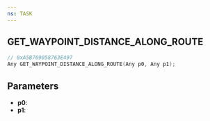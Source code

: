 ```yaml
---
ns: TASK
---
```

## GET_WAYPOINT_DISTANCE_ALONG_ROUTE

```c
// 0xA5B769058763E497
Any GET_WAYPOINT_DISTANCE_ALONG_ROUTE(Any p0, Any p1);
```

## Parameters
* **p0**:
* **p1**:
